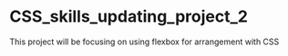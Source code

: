 # CSS_skills_updating_project_2
This project will be focusing on using flexbox for arrangement with CSS
